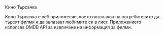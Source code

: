 Кино Търсачка

Кино Търсачка е уеб приложение, което позволява на потребителите да търсят филми и да запазват любимите си в лист. Приложението използва OMDB API за извличане на информация за филми.

